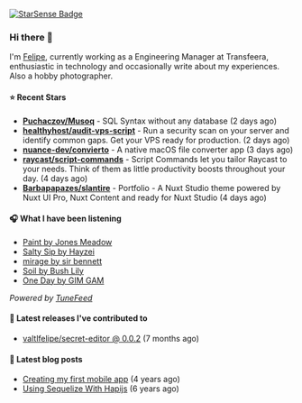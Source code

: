 <a href="https://starsense.app/developer-types" target="_blank"><img src="https://starsense.app/api/badge/?user=valtlfelipe" alt="StarSense Badge"></a>

### Hi there 👋

I'm [Felipe](https://felipevm.com), currently working as a Engineering Manager at Transfeera, enthusiastic in technology and occasionally write about my experiences. Also a hobby photographer.

#### ⭐ Recent Stars
- **[Puchaczov/Musoq](https://github.com/Puchaczov/Musoq)** - SQL Syntax without any database (2 days ago)
- **[healthyhost/audit-vps-script](https://github.com/healthyhost/audit-vps-script)** - Run a security scan on your server and identify common gaps. Get your VPS ready for production. (2 days ago)
- **[nuance-dev/convierto](https://github.com/nuance-dev/convierto)** - A native macOS file converter app (3 days ago)
- **[raycast/script-commands](https://github.com/raycast/script-commands)** - Script Commands let you tailor Raycast to your needs. Think of them as little productivity boosts throughout your day. (4 days ago)
- **[Barbapapazes/slantire](https://github.com/Barbapapazes/slantire)** - Portfolio - A Nuxt Studio theme powered by Nuxt UI Pro, Nuxt Content and ready for Nuxt Studio (4 days ago)

#### 🎧 What I have been listening
- [Paint by Jones Meadow](https://open.spotify.com/track/3aQ7Zu6BKPMcj6kkHAmt4z)
- [Salty Sip by Hayzei](https://open.spotify.com/track/4H8pnRgT43YnCHZpfMgMRI)
- [mirage by sir bennett](https://open.spotify.com/track/56Am5PWznL2ea3NGzyUvLy)
- [Soil by Bush Lily](https://open.spotify.com/track/19QImmjKGCj2KNvJbFjwRd)
- [One Day by GIM GAM](https://open.spotify.com/track/23xtj6sfcsi2pZjmLM0m6L)

_Powered by [TuneFeed](https://tunefeed.app?ref=valtlfelipe-gh-profile)_ 

#### 🚀 Latest releases I've contributed to


- [valtlfelipe/secret-editor @ 0.0.2](https://github.com/valtlfelipe/secret-editor/releases/tag/0.0.2) (7 months ago)

#### 📄 Latest blog posts
- [Creating my first mobile app](https://felipevm.com/posts/creating-my-first-mobile-app/) (4 years ago)
- [Using Sequelize With Hapijs](https://felipevm.com/posts/using-sequelize-with-hapijs/) (6 years ago)

